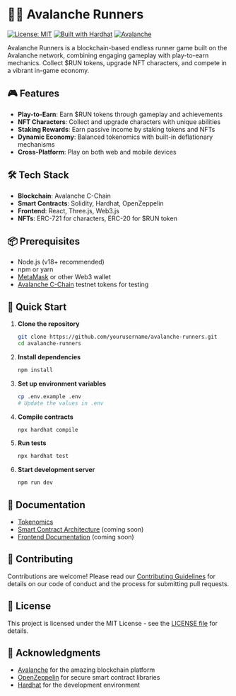 # 🏃‍♂️ Avalanche Runners

[![License: MIT](https://img.shields.io/badge/License-MIT-yellow.svg)](https://opensource.org/licenses/MIT)
[![Built with Hardhat](https://img.shields.io/badge/Built%20with-Hardhat-blueviolet)](https://hardhat.org/)
[![Avalanche](https://img.shields.io/badge/Powered%20by-Avalanche-orange)](https://www.avax.network/)

Avalanche Runners is a blockchain-based endless runner game built on the Avalanche network, combining engaging gameplay with play-to-earn mechanics. Collect $RUN tokens, upgrade NFT characters, and compete in a vibrant in-game economy.

## 🎮 Features

- **Play-to-Earn**: Earn $RUN tokens through gameplay and achievements
- **NFT Characters**: Collect and upgrade characters with unique abilities
- **Staking Rewards**: Earn passive income by staking tokens and NFTs
- **Dynamic Economy**: Balanced tokenomics with built-in deflationary mechanisms
- **Cross-Platform**: Play on both web and mobile devices

## 🛠️ Tech Stack

- **Blockchain**: Avalanche C-Chain
- **Smart Contracts**: Solidity, Hardhat, OpenZeppelin
- **Frontend**: React, Three.js, Web3.js
- **NFTs**: ERC-721 for characters, ERC-20 for $RUN token

## 📦 Prerequisites

- Node.js (v18+ recommended)
- npm or yarn
- [MetaMask](https://metamask.io/) or other Web3 wallet
- [Avalanche C-Chain](https://docs.avax.network/quickstart/fund-a-fuji-test-address-with-the-avalanche-faucet) testnet tokens for testing

## 🚀 Quick Start

1. **Clone the repository**
   ```bash
   git clone https://github.com/yourusername/avalanche-runners.git
   cd avalanche-runners
   ```

2. **Install dependencies**
   ```bash
   npm install
   ```

3. **Set up environment variables**
   ```bash
   cp .env.example .env
   # Update the values in .env
   ```

4. **Compile contracts**
   ```bash
   npx hardhat compile
   ```

5. **Run tests**
   ```bash
   npx hardhat test
   ```

6. **Start development server**
   ```bash
   npm run dev
   ```

## 📄 Documentation

- [Tokenomics](./tokenomics.md)
- [Smart Contract Architecture](./docs/architecture.md) (coming soon)
- [Frontend Documentation](./frontend/README.md) (coming soon)

## 🤝 Contributing

Contributions are welcome! Please read our [Contributing Guidelines](CONTRIBUTING.md) for details on our code of conduct and the process for submitting pull requests.

## 📄 License

This project is licensed under the MIT License - see the [LICENSE file](https://github.com/drinkyouroj/avalanche-runners/blob/main/LICENSE) for details.

## 🙏 Acknowledgments

- [Avalanche](https://www.avax.network/) for the amazing blockchain platform
- [OpenZeppelin](https://openzeppelin.com/) for secure smart contract libraries
- [Hardhat](https://hardhat.org/) for the development environment
